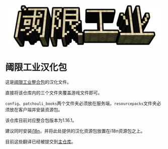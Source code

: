 ![logo](logo.png)
# 阈限工业汉化包
这是[阈限工业整合包](https://www.curseforge.com/minecraft/modpacks/liminal-industries)的汉化文件。

直接将该仓库内的三个文件夹覆盖游戏文件即可。

`config`、`patchouli_books`两个文件夹必须放在服务端，`resourcepacks`文件夹必须放在客户端并安装资源包。

该仓库目前对应整合包版本为1.16.1。

建议同时安装[i18n](https://www.curseforge.com/minecraft/mc-mods/i18nupdatemod)，并将此处提供的汉化资源包放置在i18n资源包之上。

目前这些翻译已经被提交到[主仓库](https://github.com/Appocryptha/Liminal-Industries/pull/126)。
